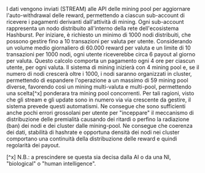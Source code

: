 I dati vengono inviati (STREAM) alle API delle mining pool per aggiornare l'auto-withdrawal delle reward, permettendo a ciascun sub-account di ricevere i pagamenti derivanti dall'attività di mining. 
Ogni sub-account rappresenta un nodo distribuito all'interno della rete dell'ecosistema Hashburst. 
Per iniziare, è richiesto un minimo di 1000 nodi distribuiti, che possono gestire fino a 10 transazioni per valuta per utente.
Considerando un volume medio giornaliero di 60.000 reward per valuta e un limite di 10 transazioni per 1000 nodi, ogni utente riceverebbe circa 6 payout al giorno per valuta. 
Questo calcolo comporta un pagamento ogni 4 ore per ciascun utente, per ogni valuta. 
Il sistema di mining inizierà con 4 mining pool e, se il numero di nodi crescerà oltre i 1000, i nodi saranno organizzati in cluster, permettendo di espandere l'operazione a un massimo di 59 mining pool diverse, favorendo così un mining multi-valuta e multi-pool, permettendo una scelta[^x] ponderara tra mining pool concorrenti.
Per tali ragioni, visto che gli stream e gli update sono in numero via via crescente da gestire, il sistema prevede questi automatismi. 
Ne consegue che sono sufficienti anche pochi errori grossolani per utente per "inceppare" il meccanismo di distribuzione delle premialità causando dei ritardi o perfino la radiazione (ban) dei nodi e dei cluster dalle mining-pool.
Ne consegue che coerenza dei dati, stabilità di hashrate e opportuna densità dei nodi nei cluster comportano una continuità della distribuzione delle reward e quindi regolarità dei payout.

[^x] N.B.: a prescindere se questa sia decisa dalla AI o da una NI, "biological" o "human intelligence".
